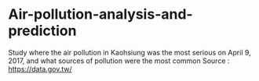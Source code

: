 # Air-pollution-analysis-and-prediction
Study where the air pollution in Kaohsiung was the most serious on April 9, 2017, and what sources of pollution were the most common
Source : https://data.gov.tw/
